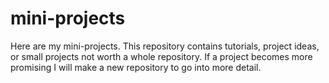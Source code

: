 # mini-projects
Here are my mini-projects. This repository contains tutorials, project ideas, or small projects not worth a whole repository. If a project becomes more promising I will make a new repository to go into more detail.
